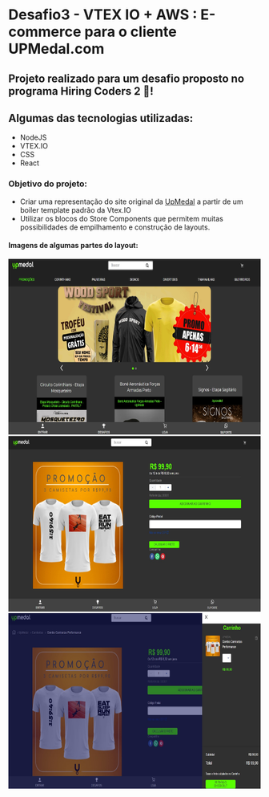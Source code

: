 # Desafio3 - VTEX IO + AWS : E-commerce para o cliente UPMedal.com

## Projeto realizado para um desafio proposto no programa Hiring Coders 2 🚀!

## Algumas das tecnologias utilizadas: 

- NodeJS
- VTEX.IO
- CSS
- React

### Objetivo do projeto: 

- Criar uma representação do site original da [UpMedal](https://www.upmedal.com/desafios) a partir de um boiler template padrão da Vtex.IO
- Utilizar os blocos do Store Components que permitem muitas possibilidades de empilhamento e construção de layouts.

#### Imagens de algumas partes do layout: 

<img src="/assets/proj-tela1.jpg" height="350" width="auto" alt="tela inicial">

<img src="/assets/proj-tela2.jpg" height="350" width="auto" alt="tela de um produto">

<img src="/assets/proj-tela3.jpg" height="350" width="auto" alt="imagem de um produto no carrinho">
